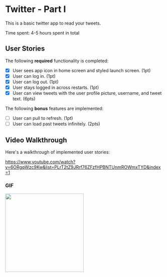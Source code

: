 # Twitter - Part I

This is a basic twitter app to read your tweets.

Time spent: 4-5 hours spent in total

## User Stories

The following **required** functionality is completed:

- [x] User sees app icon in home screen and styled launch screen. (1pt)
- [x] User can log in. (1pt)
- [x] User can log out. (1pt)
- [x] User stays logged in across restarts. (1pt)
- [x] User can view tweets with the user profile picture, username, and tweet text. (6pts)

The following **bonus** features are implemented:

- [ ] User can pull to refresh. (1pt)
- [ ] User can load past tweets infinitely. (2pts)

## Video Walkthrough

Here's a walkthrough of implemented user stories:

https://www.youtube.com/watch?v=6ORgqWzc9Kw&list=PLrT2tZ9JRrf76ZFzfHPBNTUnmROWmxTYD&index=1


### GIF

<img src="https://media.giphy.com/media/XB0uQAoWg5IbkfwvGb/giphy.gif" width=250><br>
